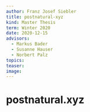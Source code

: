 ```yaml
---
author: Franz Josef Siebler
title: postnatural-xyz
kind: Master Thesis
term: Winter 2020
date: 2020-12-15
advisors:
  - Markus Bader
  - Susanne Hauser
  - Norbert Palz
topics:
teaser:
image:
---
```


# postnatural.xyz

